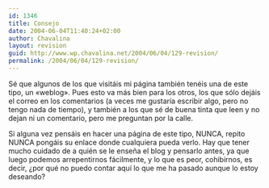 ```yaml
---
id: 1346
title: Consejo
date: 2004-06-04T11:40:24+02:00
author: Chavalina
layout: revision
guid: http://www.wp.chavalina.net/2004/06/04/129-revision/
permalink: /2004/06/04/129-revision/
---
```

Sé que algunos de los que visitáis mi página también tenéis una de este tipo, un «weblog». Pues esto va más bien para los otros, los que s&oacute;lo dejáis el correo en los comentarios (a veces me gustar&iacute;a escribir algo, pero no tengo nada de tiempo), y también a los que sé de buena tinta que leen y no dejan ni un comentario, pero me preguntan por la calle.

Si alguna vez pensáis en hacer una página de este tipo, NUNCA, repito NUNCA pongáis su enlace donde cualquiera pueda verlo. Hay que tener mucho cuidado de a quién se le ense&ntilde;a el blog y pensarlo antes, ya que luego podemos arrepentirnos fácilmente, y lo que es peor, cohibirnos, es decir, &iquest;por qué no puedo contar aqu&iacute; lo que me ha pasado aunque lo estoy deseando?